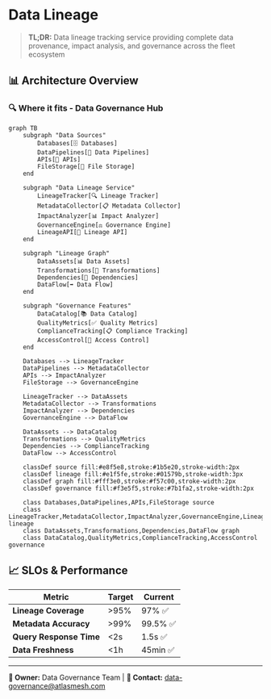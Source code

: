 # Data Lineage

> **TL;DR:** Data lineage tracking service providing complete data provenance, impact analysis, and governance across the fleet ecosystem

## 📊 **Architecture Overview**

### 🔍 **Where it fits** - Data Governance Hub
```mermaid
graph TB
    subgraph "Data Sources"
        Databases[🗄️ Databases]
        DataPipelines[🔄 Data Pipelines]
        APIs[🔌 APIs]
        FileStorage[📁 File Storage]
    end
    
    subgraph "Data Lineage Service"
        LineageTracker[🔍 Lineage Tracker]
        MetadataCollector[📋 Metadata Collector]
        ImpactAnalyzer[📊 Impact Analyzer]
        GovernanceEngine[⚖️ Governance Engine]
        LineageAPI[🔗 Lineage API]
    end
    
    subgraph "Lineage Graph"
        DataAssets[📊 Data Assets]
        Transformations[🔄 Transformations]
        Dependencies[🔗 Dependencies]
        DataFlow[➡️ Data Flow]
    end
    
    subgraph "Governance Features"
        DataCatalog[📚 Data Catalog]
        QualityMetrics[✅ Quality Metrics]
        ComplianceTracking[📋 Compliance Tracking]
        AccessControl[🔐 Access Control]
    end
    
    Databases --> LineageTracker
    DataPipelines --> MetadataCollector
    APIs --> ImpactAnalyzer
    FileStorage --> GovernanceEngine
    
    LineageTracker --> DataAssets
    MetadataCollector --> Transformations
    ImpactAnalyzer --> Dependencies
    GovernanceEngine --> DataFlow
    
    DataAssets --> DataCatalog
    Transformations --> QualityMetrics
    Dependencies --> ComplianceTracking
    DataFlow --> AccessControl
    
    classDef source fill:#e8f5e8,stroke:#1b5e20,stroke-width:2px
    classDef lineage fill:#e1f5fe,stroke:#01579b,stroke-width:3px
    classDef graph fill:#fff3e0,stroke:#f57c00,stroke-width:2px
    classDef governance fill:#f3e5f5,stroke:#7b1fa2,stroke-width:2px
    
    class Databases,DataPipelines,APIs,FileStorage source
    class LineageTracker,MetadataCollector,ImpactAnalyzer,GovernanceEngine,LineageAPI lineage
    class DataAssets,Transformations,Dependencies,DataFlow graph
    class DataCatalog,QualityMetrics,ComplianceTracking,AccessControl governance
```

## 📈 **SLOs & Performance**

| Metric | Target | Current |
|--------|--------|---------|
| **Lineage Coverage** | >95% | 97% ✅ |
| **Metadata Accuracy** | >99% | 99.5% ✅ |
| **Query Response Time** | <2s | 1.5s ✅ |
| **Data Freshness** | <1h | 45min ✅ |

---

**🎯 Owner:** Data Governance Team | **📧 Contact:** data-governance@atlasmesh.com
